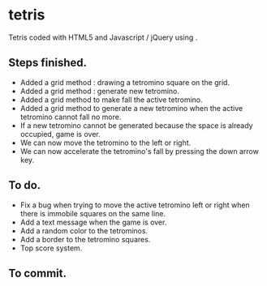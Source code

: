 # tetris

Tetris coded with HTML5 and Javascript / jQuery using <canvas>.

## Steps finished.

* Added a grid method : drawing a tetromino square on the grid.
* Added a grid method : generate new tetromino.
* Added a grid method to make fall the active tetromino.
* Added a grid method to generate a new tetromino when the active tetromino cannot fall no more.
* If a new tetromino cannot be generated because the space is already occupied, game is over.
* We can now move the tetromino to the left or right.
* We can now accelerate the tetromino's fall by pressing the down arrow key.

## To do.

* Fix a bug when trying to move the active tetromino left or right when there is immobile squares on the same line.
* Add a text message when the game is over.
* Add a random color to the tetrominos.
* Add a border to the tetromino squares.
* Top score system.

## To commit.